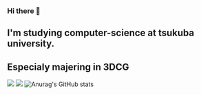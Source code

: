 ### Hi there 👋
## I'm studying computer-science at tsukuba university.
## Especialy majering in 3DCG
![](https://skillicons.dev/icons?i=html,css,js,typescript,python,php,c,unity)
![](https://github-readme-stats.vercel.app/api/top-langs?username=tsukubamarshmallow&show_icons=true&locale=en&layout=compact)
![Anurag's GitHub stats](https://github-readme-stats.vercel.app/apiusername=tsukubamarshmallow&show_icons=true&theme=★★★)

<!--
**tsukubamarshmallow/tsukubamarshmallow** is a ✨ _special_ ✨ repository because its `README.md` (this file) appears on your GitHub profile.

Here are some ideas to get you started:

- 🔭 I’m currently working on ...
- 🌱 I’m currently learning ...
- 👯 I’m looking to collaborate on ...
- 🤔 I’m looking for help with ...
- 💬 Ask me about ...
- 📫 How to reach me: ...
- 😄 Pronouns: ...
- ⚡ Fun fact: ...
-->
